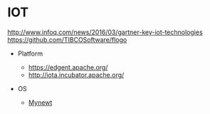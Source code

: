 # IOT

http://www.infoq.com/news/2016/03/gartner-key-iot-technologies
https://github.com/TIBCOSoftware/flogo

* Platform
  * https://edgent.apache.org/
  * http://iota.incubator.apache.org/

* OS
  * [Mynewt](http://mynewt.incubator.apache.org/)
